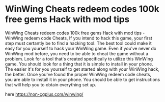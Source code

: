 # WinWing Cheats redeem codes 100k free gems Hack with mod tips

WinWing Cheats redeem codes 100k free gems Hack with mod tips - WinWing redeem code Cheats, If you intend to hack this game, your first step must certantly be to find a hacking tool. The best tool could make it easy for you yourself to hack your WinWing game. Even if you've never do WinWing mod before, you need to be able to cheat the game without a problem. Look for a tool that's created specifically to utilize this WinWing game. You should look for a thing that it is simple to install in your phone. The easier it's for you yourself to get started along with your WinWing hack, the better. Once you've found the proper WinWing redeem code cheats, you are able to install it in your phone. You should be able to get instructions that will help you to obtain everything set up.

here https://non-cgplus.com/winwing/
